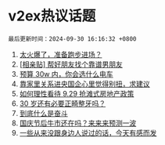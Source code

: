 # v2ex热议话题

`最后更新时间：2024-09-30 16:16:32 +0800`

1. [太火爆了，准备跑步进场？](https://www.v2ex.com/t/1076987)
1. [[相亲贴] 帮好朋友找个靠谱男朋友](https://www.v2ex.com/t/1077048)
1. [预算 30w 内，你会选什么电车](https://www.v2ex.com/t/1076974)
1. [靠家里关系进央国企心里觉得别扭，求建议](https://www.v2ex.com/t/1077041)
1. [如何理性看待 9.29 抢滩式房地产政策](https://www.v2ex.com/t/1076977)
1. [30 岁还有必要正畸整牙吗？](https://www.v2ex.com/t/1077024)
1. [到底什么是奋斗](https://www.v2ex.com/t/1076867)
1. [国庆节后牛市还在吗？来来来预测一波](https://www.v2ex.com/t/1077004)
1. [一些从来没跟身边人说过的话，今天有感而发](https://www.v2ex.com/t/1077020)

